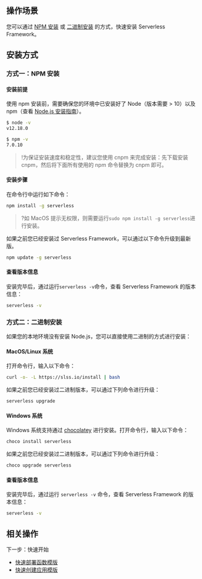 ## 操作场景
您可以通过 [NPM 安装](#npm) 或 [二进制安装](#binary) 的方式，快速安装 Serverless Framework。


## 安装方式

[](id:npm)
### 方式一：NPM 安装
#### 安装前提
使用 npm 安装前，需要确保您的环境中已安装好了 Node（版本需要 > 10）以及 npm（查看 [Node.js 安装指南](https://nodejs.org/zh-cn/download/)）。
```sh
$ node -v
v12.18.0

$ npm -v
7.0.10
```

>!为保证安装速度和稳定性，建议您使用 cnpm 来完成安装：先下载安装 cnpm，然后将下面所有使用的 npm 命令替换为 cnpm 即可。

#### 安装步骤

在命令行中运行如下命令：
```sh
npm install -g serverless
```
>?如 MacOS 提示无权限，则需要运行`sudo npm install -g serverless`进行安装。

如果之前您已经安装过 Serverless Framework，可以通过以下命令升级到最新版。
```sh
npm update -g serverless
```

#### 查看版本信息
安装完毕后，通过运行`serverless -v`命令，查看 Serverless Framework 的版本信息：
```sh
serverless -v
```


[](id:binary)
### 方式二：二进制安装

如果您的本地环境没有安装 Node.js，您可以直接使用二进制的方式进行安装：

#### MacOS/Linux 系统 

打开命令行，输入以下命令：
```sh
curl -o- -L https://slss.io/install | bash
```

如果之前您已经安装过二进制版本，可以通过下列命令进行升级：
```sh
serverless upgrade
```

#### Windows 系统 

Windows 系统支持通过 [chocolatey](https://chocolatey.org/) 进行安装。打开命令行，输入以下命令：

```sh
choco install serverless
```
如果之前您已经安装过二进制版本，可以通过下列命令进行升级：
```sh
choco upgrade serverless
```


#### 查看版本信息
安装完毕后，通过运行 `serverless -v` 命令，查看 Serverless Framework 的版本信息：
```sh
serverless -v
```

## 相关操作
下一步：快速开始
 - [快速部署函数模版](https://cloud.tencent.com/document/product/1154/50938)
 - [快速创建应用模版](https://cloud.tencent.com/document/product/1154/50933)



